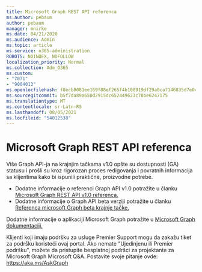 ```yaml
---
title: Microsoft Graph REST API referenca
ms.author: pebaum
author: pebaum
manager: mnirke
ms.date: 04/21/2020
ms.audience: Admin
ms.topic: article
ms.service: o365-administration
ROBOTS: NOINDEX, NOFOLLOW
localization_priority: Normal
ms.collection: Adm_O365
ms.custom:
- "7071"
- "9004013"
ms.openlocfilehash: f8ecb8081ee169f88ef265f4b108919df29a0ca7146835d7e0c4e85793082136
ms.sourcegitcommit: b5f7da89a650d2915dc652449623c78be6247175
ms.translationtype: MT
ms.contentlocale: sr-Latn-RS
ms.lasthandoff: 08/05/2021
ms.locfileid: "54012538"
---
```

# <a name="microsoft-graph-rest-api-reference"></a>Microsoft Graph REST API referenca

Više Graph API-ja na krajnjim tačkama v1.0 opšte su dostupnosti (GA) statusu i prošli su kroz rigorozan proces redigovanja i povratnih informacija sa klijentima kako bi ispunili praktične, proizvodne potrebe.

- Dodatne informacije o referenci Graph API v1.0 potražite u članku [Microsoft Graph REST API v1.0 referenca.](https://docs.microsoft.com/graph/api/overview?toc=.%2Fref%2Ftoc.json&view=graph-rest-1.0&preserve-view=true) 
- Dodatne informacije o Graph API beta verziji potražite u članku [Referenca microsoft Graph beta krajnje tačke.](https://docs.microsoft.com/graph/api/overview?toc=.%2Fref%2Ftoc.json&view=graph-rest-beta&preserve-view=true)

Dodatne informacije o aplikaciji Microsoft Graph potražite u [Microsoft Graph dokumentaciji.](https://docs.microsoft.com/graph/)

Klijenti koji imaju podršku za usluge Premier Support mogu da zakažu tiket za podršku koristeći ovaj portal. Ako nemate "Ujedinjenu ili Premier podršku", možete da pristupite besplatnoj podršci za projektante za Microsoft Graph Microsoft Q&A. Postavite svoje pitanje ovde: https://aka.ms/AskGraph
